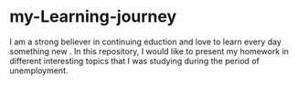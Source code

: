 # my-Learning-journey
I am a strong believer in continuing eduction and love to learn every day something new .
In this repository, I would like to present my homework in different interesting topics that I was studying during the period of unemployment.
